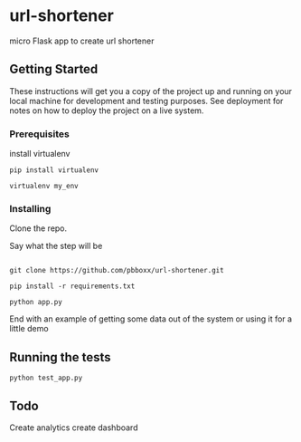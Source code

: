 # url-shortener
micro Flask app to create url shortener

## Getting Started

These instructions will get you a copy of the project up and running on your local machine for development and testing purposes. See deployment for notes on how to deploy the project on a live system.

### Prerequisites

install virtualenv

```
pip install virtualenv

virtualenv my_env

```

### Installing

Clone the repo.

Say what the step will be

```

git clone https://github.com/pbboxx/url-shortener.git

pip install -r requirements.txt

python app.py

```


End with an example of getting some data out of the system or using it for a little demo

## Running the tests


```
python test_app.py

```


## Todo

Create analytics 
create dashboard




